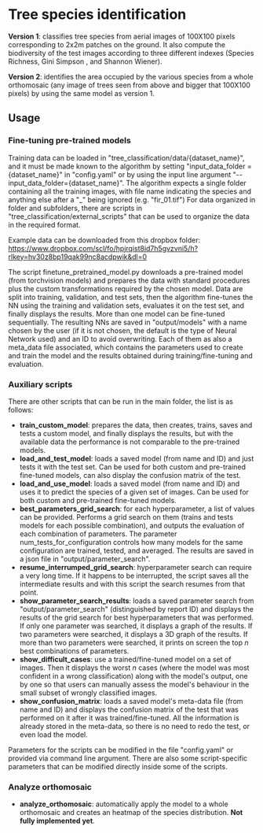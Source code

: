 # Tree species identification
**Version 1**: classifies tree species from aerial images of 100X100 pixels corresponding to 2x2m patches on the ground.
It also compute the biodiversity of the test images according to three different indexes (Species Richness, Gini Simpson
, and Shannon Wiener).

**Version 2**: identifies the area occupied by the various species from a whole orthomosaic (any image of trees seen
from above and bigger that 100X100 pixels) by using the same model as version 1.

## Usage
### Fine-tuning pre-trained models
Training data can be loaded in "tree_classification/data/{dataset_name}", and it must be made known to the algorithm by
setting "input_data_folder = {dataset_name}" in "config.yaml" or by using the input line argument 
"--input_data_folder={dataset_name}". The algorithm expects a single folder containing all the training images,
with file name indicating the species and anything else after a "_" being ignored (e.g. "fir_01.tif")
For data organized in folder and subfolders, there are scripts in "tree_classification/external_scripts" that can be
used to organize the data in the required format.

Example data can be downloaded from this dropbox folder: 
https://www.dropbox.com/scl/fo/hpjrqist8id7h5gvzvni5/h?rlkey=hv30z8bp19qak99nc8acdpwik&dl=0

The script finetune_pretrained_model.py downloads a pre-trained model (from torchvision models) and prepares the data
with standard procedures plus the custom transformations required by the chosen model. Data are split into training,
validation, and test sets, then the algorithm fine-tunes the NN using the training and validation sets, evaluates it on
the test set, and finally displays the results. More than one model can be fine-tuned sequentially. The resulting NNs
are saved in "output/models" with a name chosen by the user (if it is not chosen, the default is the type of Neural
Network used) and an ID to avoid overwriting. Each of them as also a meta_data file associated, which contains the
parameters used to create and train the model and the results obtained during training/fine-tuning and evaluation.

### Auxiliary scripts
There are other scripts that can be run in the main folder, the list is as follows:
- **train_custom_model**: prepares the data, then creates, trains, saves and tests a custom model, and finally displays
the results, but with the available data the performance is not comparable to the pre-trained models.
- **load_and_test_model**: loads a saved model (from name and ID) and just tests it with the test set. Can be used for
both custom and pre-trained fine-tuned models, can also display the confusion matrix of the test.
- **load_and_use_model**: loads a saved model (from name and ID) and uses it to predict the species of a given set of
images. Can be used for both custom and pre-trained fine-tuned models.
- **best_parameters_grid_search**: for each hyperparameter, a list of values can be provided. Performs a grid search
on them (trains and tests models for each possible combination), and outputs the evaluation of each combination of
parameters. The parameter num_tests_for_configuration controls how many models for the same configuration are trained,
tested, and averaged. The results are saved in a json file in "output/parameter_search".
- **resume_interrumped_grid_search**: hyperparameter search can require a very long time. If it happens to be
interrupted, the script saves all the intermediate results and with this script the search resumes from that point.
- **show_parameter_search_results**: loads a saved parameter search from "output/parameter_search" (distinguished by
report ID) and displays the results of the grid search for best hyperparameters that was performed. If only one
parameter was searched, it displays a graph of the results. If two parameters were searched, it displays a 3D graph of
the results. If more than two parameters were searched, it prints on screen the top _n_ best combinations of parameters.
- **show_difficult_cases**: use a trained/fine-tuned model on a set of images. Then it displays the worst _n_ cases
(where the model was most confident in a wrong classification) along with the model's output, one by one so that users
can manually assess the model's behaviour in the small subset of wrongly classified images.
- **show_confusion_matrix**: loads a saved model's meta-data file (from name and ID) and displays the confusion matrix
of the test that was performed on it after it was trained/fine-tuned. All the information is already stored in the
meta-data, so there is no need to redo the test, or even load the model.

Parameters for the scripts can be modified in the file "config.yaml" or provided via command line argument. There are
also some script-specific parameters that can be modified directly inside some of the scripts.

### Analyze orthomosaic
- **analyze_orthomosaic**: automatically apply the model to a whole orthomosaic and creates an heatmap of the 
species distribution. **Not fully implemented yet**.